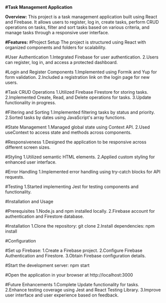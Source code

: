 **#Task Management Application**


**Overview:**
This project is a task management application built using React and Firebase. It allows users to register, log in, create tasks, perform CRUD operations on tasks, filter and sort tasks based on various criteria, and manage tasks through a responsive user interface.

**#Features:**
#Project Setup
The project is structured using React with organized components and folders for scalability.

#User Authentication
	1.Integrated Firebase for user authentication.
	2.Users can register, log in, and access a protected dashboard.

#Login and Register Components
	1.Implemented using Formik and Yup for form validation.
	2.Included a registration link on the login page for new users.

#Task CRUD Operations
	1.Utilized Firebase Firestore for storing tasks.
	2.Implemented Create, Read, and Delete operations for tasks.
	3.Update functionality in progress.

#Filtering and Sorting
	1.Implemented filtering tasks by status and priority.
	2.Sorted tasks by dates using JavaScript's array functions.

#State Management
	1.Managed global state using Context API.
	2.Used useContext to access state and methods across components.

#Responsiveness
	1.Designed the application to be responsive across different screen sizes.

#Styling
	1.Utilized semantic HTML elements.
	2.Applied custom styling for enhanced user interface.

#Error Handling
	1.Implemented error handling using try-catch blocks for API requests.

#Testing
	1.Started implementing Jest for testing components and functionality.

#Installation and Usage

#Prerequisites
	1.Node.js and npm installed locally.
	2.Firebase account for authentication and Firestore database.

#Installation
	1.Clone the repository: git clone <repository-url>
	2.Install dependencies: npm install

#Configuration

#Set up Firebase:
	1.Create a Firebase project.
	2.Configure Firebase Authentication and Firestore.
	3.Obtain Firebase configuration details.

#Start the development server: npm start

#Open the application in your browser at http://localhost:3000

#Future Enhancements
	1.Complete Update functionality for tasks.
	2.Enhance testing coverage using Jest and React Testing Library.
	3.Improve user interface and user experience based on feedback.
